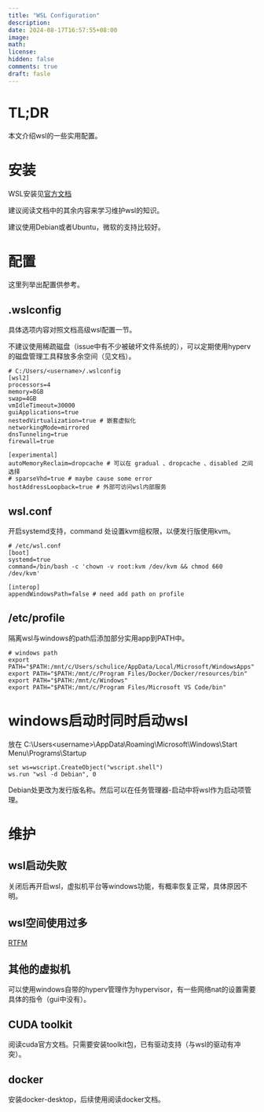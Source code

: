```yaml
---
title: "WSL Configuration"
description: 
date: 2024-08-17T16:57:55+08:00
image: 
math: 
license: 
hidden: false
comments: true
draft: fasle
---
```


# TL;DR

本文介绍wsl的一些实用配置。

# 安装

WSL安装见[官方文档](https://learn.microsoft.com/zh-cn/windows/wsl/)

建议阅读文档中的其余内容来学习维护wsl的知识。

建议使用Debian或者Ubuntu，微软的支持比较好。

# 配置

这里列举出配置供参考。

## .wslconfig

具体选项内容对照文档高级wsl配置一节。

不建议使用稀疏磁盘（issue中有不少被破坏文件系统的），可以定期使用hyperv的磁盘管理工具释放多余空间（见文档）。

```
# C:/Users/<username>/.wslconfig
[wsl2]
processors=4
memory=8GB
swap=4GB
vmIdleTimeout=30000
guiApplications=true
nestedVirtualization=true # 嵌套虚拟化
networkingMode=mirrored
dnsTunneling=true
firewall=true

[experimental]
autoMemoryReclaim=dropcache # 可以在 gradual 、dropcache 、disabled 之间选择
# sparseVhd=true # maybe cause some error
hostAddressLoopback=true # 外部可访问wsl内部服务
```

## wsl.conf

开启systemd支持，command 处设置kvm组权限，以便发行版使用kvm。

```
# /etc/wsl.conf
[boot]
systemd=true
command=/bin/bash -c 'chown -v root:kvm /dev/kvm && chmod 660 /dev/kvm'

[interop]
appendWindowsPath=false # need add path on profile
```

## /etc/profile

隔离wsl与windows的path后添加部分实用app到PATH中。

```
# windows path
export PATH="$PATH:/mnt/c/Users/schulice/AppData/Local/Microsoft/WindowsApps"
export PATH="$PATH:/mnt/c/Program Files/Docker/Docker/resources/bin"
export PATH="$PATH:/mnt/c/Windows"
export PATH="$PATH:/mnt/c/Program Files/Microsoft VS Code/bin"
```

# windows启动时同时启动wsl

放在 C:\Users\<username>\AppData\Roaming\Microsoft\Windows\Start Menu\Programs\Startup

```
set ws=wscript.CreateObject("wscript.shell")
ws.run "wsl -d Debian", 0
```

Debian处更改为发行版名称。然后可以在任务管理器-启动中将wsl作为启动项管理。

# 维护

## wsl启动失败

关闭后再开启wsl，虚拟机平台等windows功能，有概率恢复正常，具体原因不明。

## wsl空间使用过多

[RTFM](https://learn.microsoft.com/zh-cn/windows/wsl/disk-space)

## 其他的虚拟机

可以使用windows自带的hyperv管理作为hypervisor，有一些网络nat的设置需要具体的指令（gui中没有）。

## CUDA toolkit

阅读cuda官方文档。只需要安装toolkit包，已有驱动支持（与wsl的驱动有冲突）。


## docker

安装docker-desktop，后续使用阅读docker文档。
